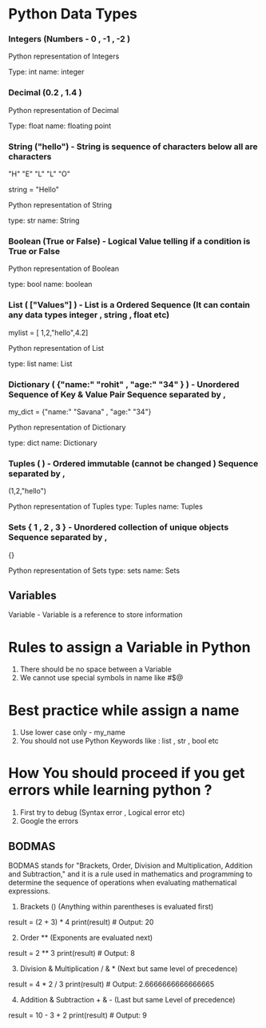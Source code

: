 # Python Data Types

### Integers (Numbers - 0 , -1 , -2 )
Python representation of Integers

Type: int
name: integer

### Decimal (0.2 , 1.4 )
Python representation of Decimal

Type: float
name: floating point

### String ("hello") - String is sequence of characters below all are characters
"H"     "E"     "L"     "L"     "O"

string = "Hello"

Python representation of String

type: str
name: String

### Boolean (True or False) - Logical Value telling if a condition is True or False
Python representation of Boolean

type: bool
name: boolean

### List ( ["Values"] ) - List is a Ordered Sequence (It can contain any data types integer , string , float etc)
mylist = [ 1,2,"hello",4.2]

Python representation of List

type: list
name: List

### Dictionary ( {"name:" "rohit" , "age:" "34" } ) - Unordered Sequence of Key & Value Pair Sequence separated by ,
my_dict = {"name:" "Savana" , "age:" "34"}

Python representation of Dictionary

type: dict
name: Dictionary

### Tuples ( ) - Ordered immutable (cannot be changed ) Sequence separated by ,
(1,2,"hello")

Python representation of Tuples
type: Tuples
name: Tuples

### Sets { 1 , 2 , 3 } - Unordered collection of unique objects Sequence separated by ,
{}

Python representation of Sets
type: sets
name: Sets

## Variables

Variable - Variable is a reference to store information

# Rules to assign a Variable in Python

1. There should be no space between a Variable
2. We cannot use special symbols in name like #$@ 

# Best practice while assign a name

1. Use lower case only - my_name
2. You should not use Python Keywords like : list , str , bool etc

# How You should proceed if you get errors while learning python ?

1. First try to debug  (Syntax error , Logical error etc)
2. Google the errors

## BODMAS

BODMAS stands for "Brackets, Order, Division and Multiplication, Addition and Subtraction," and it is a rule used in mathematics and programming to determine the sequence of operations when evaluating mathematical expressions.

1. Brackets ()                          (Anything within parentheses is evaluated first)

result = (2 + 3) * 4
print(result)  # Output: 20


2. Order **                             (Exponents are evaluated next)

result = 2 ** 3
print(result)  # Output: 8


3. Division & Multiplication / & *      (Next but same level of precedence)

result = 4 * 2 / 3
print(result)  # Output: 2.6666666666666665


4. Addition & Subtraction  + & -        (Last but same Level of precedence)

result = 10 - 3 + 2
print(result)  # Output: 9

